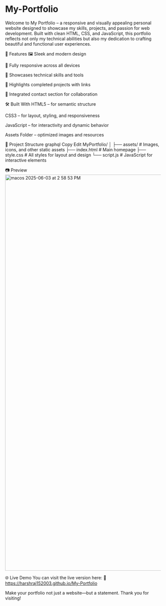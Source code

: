 # My-Portfolio

Welcome to My Portfolio – a responsive and visually appealing personal website designed to showcase my skills, projects, and passion for web development. Built with clean HTML, CSS, and JavaScript, this portfolio reflects not only my technical abilities but also my dedication to crafting beautiful and functional user experiences.

🚀 Features
🖼️ Sleek and modern design

📱 Fully responsive across all devices

🧠 Showcases technical skills and tools

💼 Highlights completed projects with links

📇 Integrated contact section for collaboration

🛠️ Built With
HTML5 – for semantic structure

CSS3 – for layout, styling, and responsiveness

JavaScript – for interactivity and dynamic behavior

Assets Folder – optimized images and resources

📁 Project Structure
graphql
Copy
Edit
MyPortfolio/
│
├── assets/           # Images, icons, and other static assets
├── index.html        # Main homepage
├── style.css         # All styles for layout and design
└── script.js         # JavaScript for interactive elements

📷 Preview
<img width="1278" alt="macos 2025-06-03 at 2 58 53 PM" src="https://github.com/user-attachments/assets/ce35b3bb-3b3d-4402-a349-503f3011da6e" />

🌐 Live Demo
You can visit the live version here:
🔗 https://harshraj152003.github.io/My-Portfolio


Make your portfolio not just a website—but a statement. Thank you for visiting!
